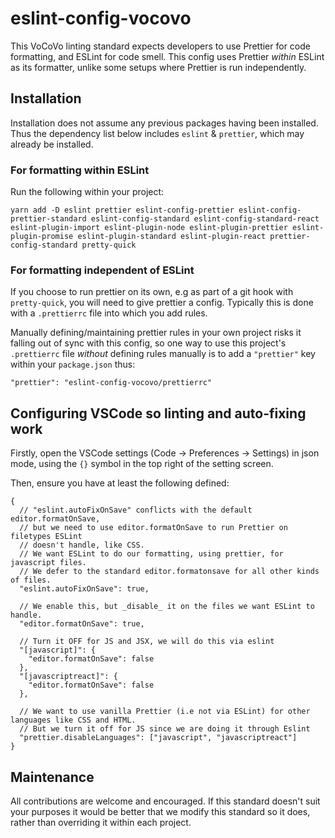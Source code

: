 # eslint-config-vocovo

This VoCoVo linting standard expects developers to use Prettier for code formatting, and ESLint for code smell. This config uses Prettier _within_ ESLint as its formatter, unlike some setups where Prettier is run independently.

## Installation

Installation does not assume any previous packages having been installed. Thus the dependency list below includes `eslint` & `prettier`, which may already be installed.

### For formatting within ESLint

Run the following within your project:

`yarn add -D eslint prettier eslint-config-prettier eslint-config-prettier-standard eslint-config-standard eslint-config-standard-react eslint-plugin-import eslint-plugin-node eslint-plugin-prettier eslint-plugin-promise eslint-plugin-standard eslint-plugin-react prettier-config-standard pretty-quick`

### For formatting independent of ESLint

If you choose to run prettier on its own, e.g as part of a git hook with `pretty-quick`, you will need to give prettier a config. Typically this is done with a `.prettierrc` file into which you add rules.

Manually defining/maintaining prettier rules in your own project risks it falling out of sync with this config, so one way to use this project's `.prettierrc` file _without_ defining rules manually is to add a `"prettier"` key within your `package.json` thus:

```
"prettier": "eslint-config-vocovo/prettierrc"
```

## Configuring VSCode so linting and auto-fixing work

Firstly, open the VSCode settings (Code -> Preferences -> Settings) in json mode, using the `{}` symbol in the top right of the setting screen.

Then, ensure you have at least the following defined:

```
{
  // "eslint.autoFixOnSave" conflicts with the default editor.formatOnSave,
  // but we need to use editor.formatOnSave to run Prettier on filetypes ESLint
  // doesn't handle, like CSS.
  // We want ESLint to do our formatting, using prettier, for javascript files.
  // We defer to the standard editor.formatonsave for all other kinds of files.
  "eslint.autoFixOnSave": true,

  // We enable this, but _disable_ it on the files we want ESLint to handle.
  "editor.formatOnSave": true,

  // Turn it OFF for JS and JSX, we will do this via eslint
  "[javascript]": {
    "editor.formatOnSave": false
  },
  "[javascriptreact]": {
    "editor.formatOnSave": false
  },

  // We want to use vanilla Prettier (i.e not via ESLint) for other languages like CSS and HTML.
  // But we turn it off for JS since we are doing it through Eslint
  "prettier.disableLanguages": ["javascript", "javascriptreact"]
}
```

## Maintenance

All contributions are welcome and encouraged. If this standard doesn't suit your purposes it would be better that we modify this standard so it does, rather than overriding it within each project.
